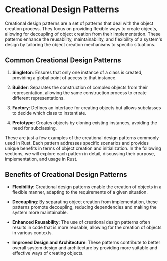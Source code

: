 # Creational Design Patterns

Creational design patterns are a set of patterns that deal with the object creation process. They focus on providing flexible ways to create objects, allowing for decoupling of object creation from their implementation. These patterns enhance the reusability, maintainability, and flexibility of a system's design by tailoring the object creation mechanisms to specific situations.

## Common Creational Design Patterns

1. <span class="usecase-heading">**Singleton**</span>: Ensures that only one instance of a class is created, providing a global point of access to that instance.

2. <span class="usecase-heading">**Builder**</span>: Separates the construction of complex objects from their representation, allowing the same construction process to create different representations.

3. <span class="usecase-heading">**Factory**</span>: Defines an interface for creating objects but allows subclasses to decide which class to instantiate.

4. <span class="usecase-heading">**Prototype**</span>: Creates objects by cloning existing instances, avoiding the need for subclassing.

These are just a few examples of the creational design patterns commonly used in Rust. Each pattern addresses specific scenarios and provides unique benefits in terms of object creation and initialization. In the following sections, we will explore each pattern in detail, discussing their purpose, implementation, and usage in Rust.

## Benefits of Creational Design Patterns

- **Flexibility**: Creational design patterns enable the creation of objects in a flexible manner, adapting to the requirements of a given situation.

- **Decoupling**: By separating object creation from implementation, these patterns promote decoupling, reducing dependencies and making the system more maintainable.

- **Enhanced Reusability**: The use of creational design patterns often results in code that is more reusable, allowing for the creation of objects in various contexts.

- **Improved Design and Architecture**: These patterns contribute to better overall system design and architecture by providing more suitable and effective ways of creating objects.
